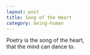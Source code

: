 ```yaml
---
layout: post
title: Song of the Heart
category: being-human
---
```


Poetry is the song of the heart,  
that the mind can dance to.
